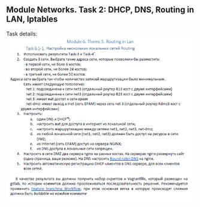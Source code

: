 ## Module Networks. Task 2: DHCP, DNS, Routing in LAN, Iptables  

Task details:  
![Screen0](./task_images/Screenshot_0.png)  







